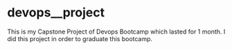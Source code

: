 # devops__project
This is my Capstone Project of Devops Bootcamp which lasted for 1 month.
I did this project in order to graduate this bootcamp.

